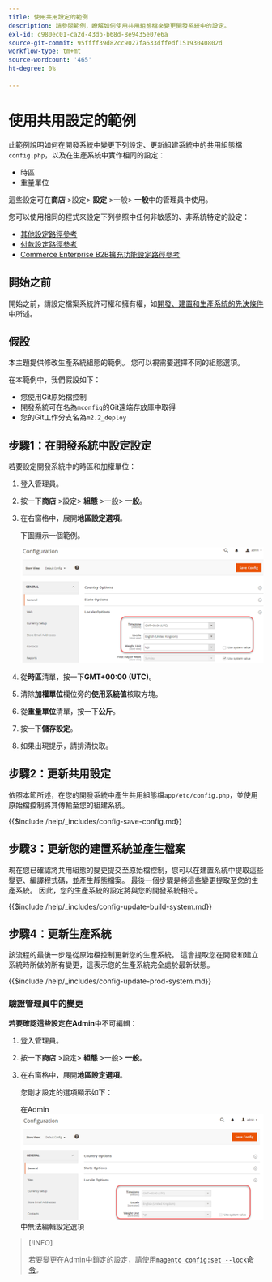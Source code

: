 ```yaml
---
title: 使用共用設定的範例
description: 請參閱範例，瞭解如何使用共用組態檔來變更開發系統中的設定。
exl-id: c980ec01-ca2d-43db-b68d-8e9435e07e6a
source-git-commit: 95ffff39d82cc9027fa633dffedf15193040802d
workflow-type: tm+mt
source-wordcount: '465'
ht-degree: 0%

---
```


# 使用共用設定的範例

此範例說明如何在開發系統中變更下列設定、更新組建系統中的共用組態檔`config.php`，以及在生產系統中實作相同的設定：

- 時區
- 重量單位

這些設定可在&#x200B;**商店** >設定> **設定** >一般> **一般**&#x200B;中的管理員中使用。

您可以使用相同的程式來設定下列參照中任何非敏感的、非系統特定的設定：

- [其他設定路徑參考](../reference/config-reference-general.md)
- [付款設定路徑參考](../reference/config-reference-payment.md)
- [Commerce Enterprise B2B擴充功能設定路徑參考](../reference/config-reference-b2b.md)

## 開始之前

開始之前，請設定檔案系統許可權和擁有權，如[開發、建置和生產系統的先決條件](../deployment/prerequisites.md)中所述。

## 假設

本主題提供修改生產系統組態的範例。 您可以視需要選擇不同的組態選項。

在本範例中，我們假設如下：

- 您使用Git原始檔控制
- 開發系統可在名為`mconfig`的Git遠端存放庫中取得
- 您的Git工作分支名為`m2.2_deploy`

## 步驟1：在開發系統中設定設定

若要設定開發系統中的時區和加權單位：

1. 登入管理員。
1. 按一下&#x200B;**商店** >設定> **組態** >一般> **一般**。
1. 在右窗格中，展開&#x200B;**地區設定選項**。

   下圖顯示一個範例。

   ![在開發系統中設定地區設定選項](../../assets/configuration/split-deploy-set-locale.png)

1. 從&#x200B;**時區**&#x200B;清單，按一下&#x200B;**GMT+00:00 (UTC)**。
1. 清除&#x200B;**加權單位**&#x200B;欄位旁的&#x200B;**使用系統值**&#x200B;核取方塊。
1. 從&#x200B;**重量單位**&#x200B;清單，按一下&#x200B;**公斤**。
1. 按一下&#x200B;**儲存設定**。
1. 如果出現提示，請排清快取。

## 步驟2：更新共用設定

依照本節所述，在您的開發系統中產生共用組態檔`app/etc/config.php`，並使用原始檔控制將其傳輸至您的組建系統。

{{$include /help/_includes/config-save-config.md}}

## 步驟3：更新您的建置系統並產生檔案

現在您已確認將共用組態的變更提交至原始檔控制，您可以在建置系統中提取這些變更、編譯程式碼，並產生靜態檔案。 最後一個步驟是將這些變更提取至您的生產系統。 因此，您的生產系統的設定將與您的開發系統相符。

{{$include /help/_includes/config-update-build-system.md}}

## 步驟4：更新生產系統

該流程的最後一步是從原始檔控制更新您的生產系統。 這會提取您在開發和建立系統時所做的所有變更，這表示您的生產系統完全處於最新狀態。

{{$include /help/_includes/config-update-prod-system.md}}

### 驗證管理員中的變更

**若要確認這些設定在Admin**&#x200B;中不可編輯：

1. 登入管理員。
1. 按一下&#x200B;**商店** >設定> **組態** >一般> **一般**。
1. 在右窗格中，展開&#x200B;**地區設定選項**。

   您剛才設定的選項顯示如下：

   在Admin![&#128279;](../../assets/configuration/split-deploy-not-editable.png)中無法編輯設定選項

>[!INFO]
>
>若要變更在Admin中鎖定的設定，請使用[`magento config:set --lock`命令](../cli/set-configuration-values.md)。
